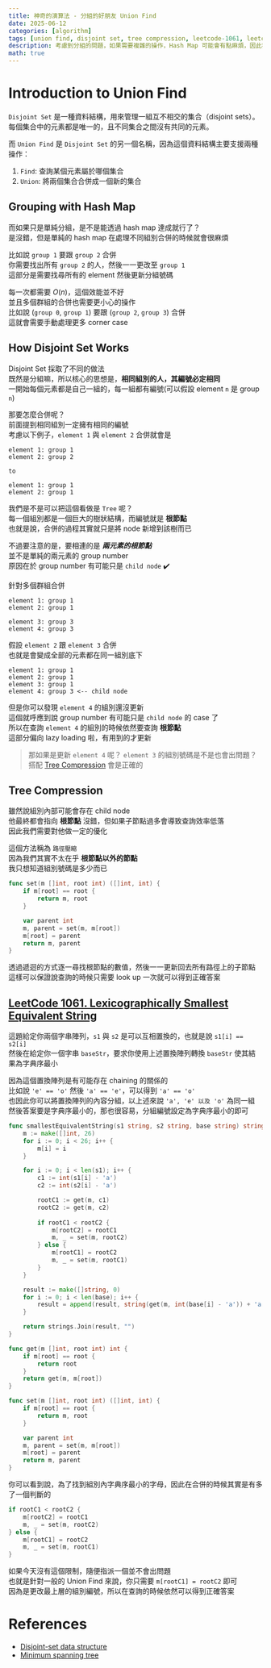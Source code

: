 ```yaml
---
title: 神奇的演算法 - 分組的好朋友 Union Find
date: 2025-06-12
categories: [algorithm]
tags: [union find, disjoint set, tree compression, leetcode-1061, leetcode-1584]
description: 考慮到分組的問題，如果需要複雜的操作，Hash Map 可能會有點麻煩，因此我們需要一個更有效率的方式來管理分組，Union Find 就是一個很好的選擇。本篇將介紹 Union Find 的原理與實作，並且透過實際的題目來加深理解。
math: true
---
```


# Introduction to Union Find
`Disjoint Set` 是一種資料結構，用來管理一組互不相交的集合（disjoint sets）。每個集合中的元素都是唯一的，且不同集合之間沒有共同的元素。

而 `Union Find` 是 `Disjoint Set` 的另一個名稱，因為這個資料結構主要支援兩種操作：
1. `Find`: 查詢某個元素屬於哪個集合
2. `Union`: 將兩個集合合併成一個新的集合

## Grouping with Hash Map
而如果只是單純分組，是不是能透過 hash map 達成就行了？\
是沒錯，但是單純的 hash map 在處理不同組別合併的時候就會很麻煩

比如說 `group 1` 要跟 `group 2` 合併\
你需要找出所有 `group 2` 的人，然後一一更改至 `group 1`\
這部分是需要找尋所有的 element 然後更新分組號碼

每一次都需要 $O(n)$，這個效能並不好\
並且多個群組的合併也需要更小心的操作\
比如說 (`group 0`, `group 1`) 要跟 (`group 2`, `group 3`) 合併\
這就會需要手動處理更多 corner case

## How Disjoint Set Works
Disjoint Set 採取了不同的做法\
既然是分組嘛，所以核心的思想是，**相同組別的人，其編號必定相同**\
一開始每個元素都是自己一組的，每一組都有編號(可以假設 element `n` 是 group `n`)

那要怎麼合併呢？\
前面提到相同組別一定擁有相同的編號\
考慮以下例子，`element 1` 與 `element 2` 合併就會是
```
element 1: group 1
element 2: group 2

to

element 1: group 1
element 2: group 1
```

我們是不是可以把這個看做是 `Tree` 呢？\
每一個組別都是一個巨大的樹狀結構，而編號就是 **根節點**\
也就是說，合併的過程其實就只是將 node 新增到該樹而已

不過要注意的是，要相連的是 ***兩元素的根節點***\
並不是單純的兩元素的 group number\
原因在於 group number 有可能只是 `child node` :heavy_check_mark:

針對多個群組合併
```
element 1: group 1
element 2: group 1

element 3: group 3
element 4: group 3
```

假設 `element 2` 跟 `element 3` 合併\
也就是會變成全部的元素都在同一組別底下
```
element 1: group 1
element 2: group 1
element 3: group 1
element 4: group 3 <-- child node
```

但是你可以發現 `element 4` 的組別還沒更新\
這個就呼應到說 group number 有可能只是 `child node` 的 case 了\
所以在查詢 `element 4` 的組別的時候依然要查詢 **根節點**\
這部分偏向 lazy loading 啦，有用到的才更新

> 那如果是更新 `element 4` 呢？ `element 3` 的組別號碼是不是也會出問題？\
> 搭配 [Tree Compression](#tree-compression) 會是正確的

## Tree Compression
雖然說組別內部可能會存在 child node\
他最終都會指向 **根節點** 沒錯，但如果子節點過多會導致查詢效率低落\
因此我們需要對他做一定的優化

這個方法稱為 `路徑壓縮`\
因為我們其實不太在乎 **根節點以外的節點**\
我只想知道組別號碼是多少而已

```go
func set(m []int, root int) ([]int, int) {
    if m[root] == root {
        return m, root
    }

    var parent int
    m, parent = set(m, m[root])
    m[root] = parent
    return m, parent
}
```

透過遞迴的方式逐一尋找根節點的數值，然後一一更新回去所有路徑上的子節點\
這樣可以保證說查詢的時候只需要 look up 一次就可以得到正確答案

## [LeetCode 1061. Lexicographically Smallest Equivalent String](https://leetcode.com/problems/lexicographically-smallest-equivalent-string/description/)
這題給定你兩個字串陣列，`s1` 與 `s2` 是可以互相置換的，也就是說 `s1[i] == s2[i]`\
然後在給定你一個字串 `baseStr`，要求你使用上述置換陣列轉換 `baseStr` 使其結果為字典序最小

因為這個置換陣列是有可能存在 chaining 的關係的\
比如說 `'e' == 'o'` 然後 `'a' == 'e'`，可以得到 `'a' == 'o'`\
也因此你可以將置換陣列的內容分組，以上述來說 `'a', 'e' 以及 'o'` 為同一組\
然後答案要是字典序最小的，那也很容易，分組編號設定為字典序最小的即可

```go
func smallestEquivalentString(s1 string, s2 string, base string) string {
    m := make([]int, 26)
    for i := 0; i < 26; i++ {
        m[i] = i
    }

    for i := 0; i < len(s1); i++ {
        c1 := int(s1[i] - 'a')
        c2 := int(s2[i] - 'a')

        rootC1 := get(m, c1)
        rootC2 := get(m, c2)
        
        if rootC1 < rootC2 {
            m[rootC2] = rootC1
            m, _ = set(m, rootC2)
        } else {
            m[rootC1] = rootC2
            m, _ = set(m, rootC1)
        }
    }

    result := make([]string, 0)
    for i := 0; i < len(base); i++ {
        result = append(result, string(get(m, int(base[i] - 'a')) + 'a'))
    }

    return strings.Join(result, "")
}

func get(m []int, root int) int {
    if m[root] == root {
        return root
    }
    return get(m, m[root])
}

func set(m []int, root int) ([]int, int) {
    if m[root] == root {
        return m, root
    }

    var parent int
    m, parent = set(m, m[root])
    m[root] = parent
    return m, parent
}
```

你可以看到說，為了找到組別內字典序最小的字母，因此在合併的時候其實是有多了一個判斷的
```go
if rootC1 < rootC2 {
    m[rootC2] = rootC1
    m, _ = set(m, rootC2)
} else {
    m[rootC1] = rootC2
    m, _ = set(m, rootC1)
}
```

如果今天沒有這個限制，隨便指派一個並不會出問題\
也就是針對一般的 Union Find 來說，你只需要 `m[rootC1] = rootC2` 即可\
因為是更改最上層的組別編號，所以在查詢的時候依然可以得到正確答案

# References
+ [Disjoint-set data structure](https://en.wikipedia.org/wiki/Disjoint-set_data_structure)
+ [Minimum spanning tree](https://en.wikipedia.org/wiki/Minimum_spanning_tree)
